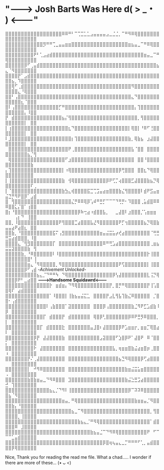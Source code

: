 #  "---> Josh Barts Was Here d( > _・ ) <---"

⣿⣿⣿⣿⣿⣿⣿⣿⣿⣿⣿⣿⣿⣿⣿⣿⣿⣿⠿⠿⠛⠃⠉⢉⣉⣁⣁⣠⣤⣤⣤⣤⣠⣀⣈⣈⡀⠉⠛⠻⠿⢿⣿⣿⣿⣿⣿⣿⣿⣿⣿⣿⣿⣿⣿⣿⣿⣿⣿
⣿⣿⣿⣿⣿⣿⣿⣿⣿⣿⣿⣿⡻⠛⠛⢉⣀⣤⣤⣶⣶⣿⣿⣿⣿⣿⣿⣿⣿⣿⣿⣿⣿⣿⣿⣿⣿⣿⣿⣶⣦⣤⣀⠉⠛⠿⢿⣿⣿⣿⣿⣿⣿⣿⣿⣿⣿⣿⣿
⣿⣿⣿⣿⣿⣿⣿⣿⣿⠟⠃⢁⣠⣴⣾⣿⣿⣿⣿⣿⣿⣿⣿⣿⣿⣿⣿⣿⣿⣿⣿⣿⣿⣿⣿⣿⣿⣿⣿⣿⣿⣿⣿⣿⣶⣤⣀⠉⠛⢿⣿⣿⣿⣿⣿⣿⣿⣿⣿
⣿⣿⣿⣿⣿⣿⡿⠋⢀⣤⣾⣿⣿⣿⣿⣿⣿⣿⣿⣿⣿⣿⣿⣿⣿⣿⣿⣿⣿⣿⣿⣿⣿⣿⣿⣿⣿⣿⣿⣿⣿⣿⣿⣿⣿⣿⣿⣿⣦⣄⠈⠻⣿⣿⣿⣿⣿⣿⣿
⣿⣿⣿⣿⡟⠁⣠⣾⣿⣿⣿⣿⣿⣿⣿⣿⣿⣿⣿⣿⣿⣿⣿⣿⣿⣿⣿⣿⣿⣿⣿⣿⣿⣿⣿⣿⣿⣿⣿⣿⣿⣿⣿⣿⣿⣿⣿⣿⣿⣿⣿⣦⡀⠹⣿⣿⣿⣿⣿
⣿⣿⢿⠋⢀⣾⣿⣿⣿⣿⣿⣿⣿⣿⣿⣿⣿⣿⣿⣿⣿⣿⣿⣿⣿⣿⣿⣿⣿⣿⣿⣿⣿⣿⣿⣿⣿⣿⣿⣿⠻⣿⣿⣿⣿⣿⣿⣿⣿⣿⣿⣿⣿⣄⠘⢿⣿⣿⣿
⣿⣿⠃⢠⣿⣿⣿⣿⣿⣿⣿⣿⣿⣿⣿⣿⣿⣿⣿⣿⣿⣿⣿⣿⣿⣿⣿⣿⣿⣿⣿⣿⣿⣿⣿⣿⣿⣿⣿⣿⣄⠙⣿⣿⣿⣿⣿⣿⣿⣿⣿⣿⣿⣿⣆⠈⣿⣿⣿
⣿⠇⢠⣿⣿⣿⣿⣿⣿⣿⣿⣿⣿⣿⣿⣿⣿⡋⠛⣿⣿⣿⣿⣿⣿⣿⣿⣿⣿⣿⣿⣿⣿⣿⣿⣿⣿⣿⣿⣿⣿⡄⢹⣿⣿⣿⣿⣿⣿⣿⣿⣿⣿⣿⣿⡄⠸⣿⣿
⡟⠀⣾⣿⣿⣿⣿⣿⣿⣿⣿⣿⣿⣿⣿⣿⣿⣿⣦⡌⢻⣿⣿⣿⣿⣿⣿⣿⣿⣿⣿⣿⣿⣿⣿⣿⣿⣿⣿⣿⣿⣿⡀⢻⣿⣿⣿⣿⣿⣿⣿⣿⣿⣿⣿⡇⠀⣿⣿ 
⡇⢰⣿⣿⣿⣿⣿⣿⣿⣿⣿⣿⣿⣿⣿⣿⣿⣿⣿⣿⣆⠙⣿⣿⣿⣿⣿⣿⣿⣿⣿⣿⣿⣿⣿⣿⣿⣿⣿⡇⢿⣿⡇⠘⠿⠋⢘⣿⣿⣿⣿⣿⣿⣿⣿⡇⠀⣿⣿
⠇⣸⣿⣿⣿⣿⣿⣿⣿⣿⣿⣿⣿⣿⣿⣿⣿⣿⣿⣿⣿⡆⢹⣿⣿⣿⣿⣿⣿⣿⣿⣿⣿⣿⣿⣿⣿⣿⣿⣷⡀⢿⣷⣦⠀⣰⣼⣿⣿⣿⣿⣿⣿⣿⣿⡇⠀⣿⣿
⠀⣿⣿⣿⣿⣿⣿⣿⣿⣿⣿⣿⣿⣿⣿⣿⣿⣿⣿⣿⠟⢀⣿⣿⣿⣿⣿⣿⣿⣿⣿⣿⣿⣿⣿⣿⣿⣿⣿⣿⣧⠈⣿⣿⠀⣿⣿⣿⣿⣿⣿⣿⣿⣿⣿⣿⣦⡈⢻
⠀⢿⣿⣿⣿⣿⣿⣿⣿⣿⣿⣿⣿⣿⣿⣿⣿⣿⣿⠋⣰⣿⣿⣿⣿⣿⣿⣿⣿⣿⣿⣿⣿⣿⣿⣿⣿⣿⣿⣿⣿⠀⣿⣿⠘⣿⣿⣿⣿⣿⣿⣿⣿⣿⣿⣿⣿⣷⠀
⡄⢹⣿⣿⣿⣿⣿⣿⣿⣿⣿⣿⣿⣿⣿⣿⣿⣿⡇⠰⢿⣿⣿⣿⣿⣿⣿⣿⣿⣿⣿⣿⣿⣿⣿⣿⡿⢛⣿⣿⣿⠀⣿⣿⣆⠙⢿⣿⣿⣿⣿⣿⣿⣿⣿⣿⣿⣿⠀
⡇⢸⣿⣿⣿⣿⣿⣿⣿⣿⣿⣿⣿⣿⣿⣿⣿⣿⣷⠀⢺⢿⣿⣿⣿⣿⣿⣿⣿⣿⣿⣿⡿⠟⢋⡉⢴⣿⣿⣿⣋⣼⣿⣿⣿⣷⣦⡙⢿⣿⣿⣿⣿⣿⣿⣿⣿⠏⢀
⡇⠈⣿⣿⣿⣿⣿⣿⣿⣿⣿⣿⣿⣿⣿⣿⣿⣿⣷⣳⣄⢾⣿⣿⣿⣿⣯⣉⢉⣩⣤⣴⣶⣿⣿⣿⣷⣌⢻⣿⣿⣿⣿⠇⣾⠟⣫⣤⣶⣬⣙⡛⠻⠟⣿⡿⠁⣠⣾
⣿⠀⢻⣿⣿⣿⣿⣿⣿⣿⣿⣿⣿⣿⣿⣿⣿⣿⣿⣿⣿⣌⡛⠿⠿⢿⡿⢡⠾⠛⣛⡋⠉⠉⠉⠙⢛⡛⠂⠹⣿⣿⣿⢀⣥⣾⣿⠿⠿⠿⣿⣿⣅⡌⣿⠁⢰⣿⣿
⣿⡆⠘⣿⣿⣿⣿⣿⣿⣿⣿⣿⣿⣿⣿⣿⣿⣿⣿⣿⣿⣿⣿⡿⠷⢒⣴⠰⣾⣿⣿⣧⡀⠀⠀⣀⣼⣿⠇⣰⣿⣿⣿⡈⢡⣶⣶⣶⠀⠀⠀⠀⢠⡆⠙⠀⢸⣿⣿
⣿⣿⡀⠸⣿⣿⣿⣿⣿⣿⣿⣿⣿⣿⣿⣿⣿⠟⢻⣿⣿⣿⣉⣴⣿⣿⣿⣧⣜⠻⣿⣿⣿⣿⣿⣿⠟⡋⢲⣿⣿⣿⣿⣿⣦⡙⢿⣿⣷⣤⣤⣴⠟⣴⣿⣆⠀⣿⣿
⣿⣿⣷⡀⠘⣿⣿⣿⣿⣿⣿⣿⣿⣿⣿⣯⠍⢠⣻⣿⣿⣿⣿⣿⣿⣿⣿⣿⣿⣿⣶⣤⣬⣭⣥⡴⢞⣴⣿⣿⣿⣿⣿⣿⣿⣿⠈⢛⣛⣛⣭⣴⣾⣿⣿⣿⡀⠸⣿
⣿⣿⣿⣿⣄⠈⢻⣻⣿⣿⣿⣿⣿⣿⣿⡏⠀⣿⣿⣿⣿⣿⣿⣿⣿⣿⣿⣿⣿⣿⣿⠿⠛⢛⣡⣴⣿⣿⣿⣿⣿⣿⣿⣿⣿⣿⢀⣶⣦⣭⣭⣽⣿⣿⣿⣿⣷⠀⢻
⣿⣿⣿⣿⣿⣷⡀⠘⠿⣿⣿⣿⣿⣿⣿⠇⠸⣿⣿⣿⣿⣿⣿⣿⣿⣿⣿⣿⣿⣿⣿⣿⣿⣿⣿⣿⣿⣿⣿⣿⣿⣿⣿⣿⣿⡗⢸⣿⣿⣿⣿⣿⣿⣿⣿⣿⣿⠃⢸ 
⣿⣿⣿⣿⣿⣿⣿⣶⣄⠈⠻⢿⣿⣿⣿⣿⡀⠻⣿⣿⣿⣿⣿⣿⣿⣿⣿⣿⣿⣿⣿⣿⣿⣿⣿⣿⠟⢫⣿⣿⣿⣿⣿⣿⣿⡇⢸⣿⣿⣿⣿⣿⣿⣿⣿⡿⠋⢠⣾      _-Achivement Unlocked-_
⣿⣿⣿⣿⣿⣿⣿⣿⣿⣿⣦⣄⡈⠙⠛⠛⠳⠀⠙⢿⣿⣿⣿⣿⣿⣿⣿⣿⣿⣿⣿⣿⣿⣿⡿⢣⣼⣿⣿⣿⣿⣿⣿⣿⣿⣇⢨⡙⢿⣿⣿⣿⡿⠟⠃⣀⣴⣿⣿   **--->Handsome Squidawrd<---**
⣿⣿⣿⣿⣿⣿⣿⣿⣿⣿⣿⣿⣿⣿⡗⠀⣶⣾⣶⡄⠙⠻⢿⣿⣿⣿⣿⣿⣿⣿⣿⣿⣿⡟⡀⣿⡛⠛⢿⣿⣿⣿⣿⣿⣿⡟⢸⢡⣿⣿⢿⠏⠀⣴⣾⣿⣿⣿⣿
⣿⣿⣿⣿⣿⣿⣿⣿⣿⣿⣿⣿⣿⣿⠁⠸⣿⣿⣿⡇⢸⣷⣦⣤⣬⣍⣁⠀⣿⣿⣿⣿⡟⣠⣇⢻⣧⢹⣷⣌⠿⣿⣿⣿⣿⣿⠀⡈⣿⣿⠂⢠⣾⣿⣿⣿⣿⣿⣿
⣿⣿⣿⣿⣿⣿⣿⣿⣿⣿⣿⣿⣿⠇⢠⣷⣿⣿⣿⠁⣽⣿⣿⣿⣿⣿⣿⠀⣿⣿⣿⡿⢠⣿⣿⣿⣿⣿⣿⣿⣷⣈⠻⠟⣋⣡⣾⣷⠸⡿⠀⣿⣿⣿⣿⣿⣿⣿⣿
⣿⣿⣿⣿⣿⣿⣿⣿⣿⣿⣿⣿⡏⠀⣾⣿⣿⣿⡟⠀⣾⣿⣿⣿⣿⣿⣿⠀⢿⣿⡿⢃⣿⣿⣿⣿⣿⣿⣿⡿⠿⠟⣛⡻⠿⣿⣿⣿⡀⡇⠀⣿⣿⣿⣿⣿⣿⣿⣿
⣿⣿⣿⣿⣿⣿⣿⣿⣿⣿⣿⡏⠀⣾⣿⣿⣿⣿⣗⠀⣿⣿⣿⣿⣿⣿⣿⣤⣸⣿⠆⣼⣿⣿⣿⣿⡿⠟⣡⣶⣶⡖⡀⣶⣶⡉⢿⣿⣴⠇⠀⣿⣿⣿⣿⣿⣿⣿⣿
⣿⣿⣿⣿⣿⣿⣿⣿⣿⡿⡟⠀⣼⣼⣿⣿⣿⣿⣷⠀⣿⣿⣿⣿⣿⣿⣿⣿⣿⣿⣠⣽⣿⣿⣿⠋⣱⣿⡿⠟⠁⣼⣿⠟⠀⠿⠈⣿⣿⡅⠀⣿⣿⣿⣿⣿⣿⣿⣿
⣿⣿⣿⣿⣿⣿⣿⣿⣿⠗⠀⣼⣿⣿⣿⣿⣿⣿⣿⠀⣿⣿⣿⣿⣿⣿⣿⣿⣿⣿⣿⣿⣿⣿⣧⡀⢶⣶⣶⣿⣷⣬⣴⣶⣿⡶⢀⣿⣿⠰⠀⣿⣿⣿⣿⣿⣿⣿⣿
⣿⣿⣿⣿⣿⣿⣿⡟⠌⢀⣼⣿⣿⣿⣿⣿⣿⣿⣿⠀⣿⣿⣿⣿⣿⣿⣿⣿⣿⣿⣿⣿⣿⣿⣿⣿⣦⣙⠻⢿⣿⣿⣿⡿⢋⣴⣿⣿⣿⠀⠀⣿⣿⣿⣿⣿⣿⣿⣿
⣿⣿⣿⣿⣿⣿⣿⡇⠀⠚⠻⠿⣿⣿⣿⣿⣿⣿⣿⠀⣿⣿⣿⣿⣿⣿⣿⣿⣿⣿⣿⣿⣿⣿⣿⣿⣿⣿⣷⣶⣬⣭⣥⣶⣿⣿⣿⣿⣿⠠⠀⣿⣿⣿⣿⣿⣿⣿⣿
⣿⣿⣿⣿⣿⣿⣿⣷⣿⣷⣶⣤⣀⠙⠻⠿⣿⣿⣿⠀⣹⣿⣿⣿⣿⣿⣿⣿⣿⣿⣿⣿⣿⣿⣿⣿⣿⣿⣷⣬⣑⣛⣩⣴⣿⣿⣿⣿⣿⣚⠀⢹⣿⣿⣿⣿⣿⣿⣿
⣿⣿⣿⣿⣿⣿⣿⣿⣿⣿⣿⣿⣿⣿⣦⣄⡈⠙⠻⠇⢸⣿⣿⣿⣿⣿⣿⣿⣿⣿⣿⣿⣿⣿⣿⣿⣿⣿⣿⡿⠉⠽⠽⠿⣿⣿⣿⣿⣿⣿⣦⠈⠻⣿⣿⣿⣿⣿⣿
⣿⣿⣿⣿⣿⣿⣿⣿⣿⣿⣿⣿⣿⣿⣿⣿⣿⣿⣶⣤⡀⠛⢿⣿⣿⣿⣿⣿⣿⣿⣿⣿⣿⣿⣿⣿⣿⣿⣿⣿⣿⣷⣶⣶⣤⡈⠻⣿⣿⣿⣿⣷⡄⠘⣿⣿⣿⣿⣿
⣿⣿⣿⣿⣿⣿⣿⣿⣿⣿⣿⣿⣿⣿⣿⣿⣿⣿⣿⣿⣿⣦⣀⠉⠻⣿⣿⣿⣿⣿⣿⣿⣿⣿⣿⣿⣿⣿⣿⣿⣿⣿⣿⣿⣿⣿⡀⢻⣿⣿⣿⣿⣿⡀⢸⣿⣿⣿⣿
⣿⣿⣿⣿⣿⣿⣿⣿⣿⣿⣿⣿⣿⣿⣿⣿⣿⣿⣿⣿⣿⣿⣿⣷⣦⣄⡈⠛⠻⢿⣿⣿⣿⣿⣿⣿⣿⣿⣿⣿⣿⣿⣿⣿⣿⣿⠁⣾⣿⣿⣿⣿⠿⠀⣸⣿⣿⣿⣿
⣿⣿⣿⣿⣿⣿⣿⣿⣿⣿⣿⣿⣿⣿⣿⣿⣿⣿⣿⣿⣿⣿⣿⣿⣿⣿⣿⣷⣦⣤⣈⠉⠙⠻⠿⢿⣿⣿⣿⣿⣿⣿⣿⣿⣿⠟⠀⠋⠉⠉⠉⣁⣤⣾⣿⣿⣿⣿⣿
⣿⣿⣿⣿⣿⣿⣿⣿⣿⣿⣿⣿⣿⣿⣿⣿⣿⣿⣿⣿⣿⣿⣿⣿⣿⣿⣿⣿⣿⣿⣿⡿⣿⢶⢦⣤⣄⣀⡉⠛⠛⠛⠋⢁⡀⣤⣾⣿⣿⣿⣿⡿⢿⣿⣿⣿⣿⣿⣿

Nice, Thank you for reading the read me file. What a chad.....
I wonder if there are more of these... (• ᴗ <)